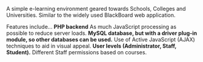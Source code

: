 A simple e-learning environment geared towards Schools, Colleges and Universities.  Similar to the widely used BlackBoard web application.


Features include...
**PHP backend** As much JavaScript processing as possible to reduce server loads.
**MySQL database, but with a driver plug-in module, so other databases can be used.** Use of Active JavaScript (AJAX) techniques to aid in visual appeal.
**User levels (Administrator, Staff, Student).** Different Staff permissions based on courses.